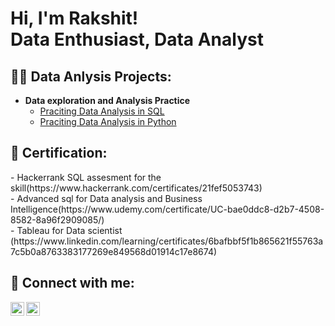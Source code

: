 <h1>Hi, I'm Rakshit! <br/><a> Data Enthusiast</a>, Data Analyst</a>

<h2>👨‍💻 Data Anlysis Projects:</h2>

- <b>Data exploration and Analysis Practice </b>
  - [Praciting Data Analysis in SQL]()
  - [Praciting Data Analysis in Python]()
  
<h2> 🤳 Certification:</h2>
  - </b>Hackerrank SQL assesment for the skill(https://www.hackerrank.com/certificates/21fef5053743)</br>
  - </b>Advanced sql for Data analysis and Business Intelligence(https://www.udemy.com/certificate/UC-bae0ddc8-d2b7-4508-8582-8a96f2909085/)</br>
  - </b>Tableau for Data scientist (https://www.linkedin.com/learning/certificates/6bafbbf5f1b865621f55763a7c5b0a8763383177269e849568d01914c17e8674) </br>
  

<h2> 🤳 Connect with me:</h2>

[<img align="left" alt="JoshMadakor | LinkedIn" width="22px" src="https://cdn.jsdelivr.net/npm/simple-icons@v3/icons/linkedin.svg" />][linkedin]
[<img align="left" alt="JoshMadakor | Instagram" width="22px" src="https://cdn.jsdelivr.net/npm/simple-icons@v3/icons/instagram.svg" />][instagram]



[linkedin]: https://www.linkedin.com/in/rakshit-pujari-5b4109151/
[instagram]: https://www.instagram.com/
<!--
**joshmadakor1/joshmadakor1** is a ✨ _special_ ✨ repository because its `README.md` (this file) appears on your GitHub profile.

Here are some ideas to get you started:

- 🔭 I’m currently working on ...
- 🌱 I’m currently learning ...
- 👯 I’m looking to collaborate on ...
- 🤔 I’m looking for help with ...
- 💬 Ask me about ...
- 📫 How to reach me: ...
- 😄 Pronouns: ...
- ⚡ Fun fact: ...
-->
